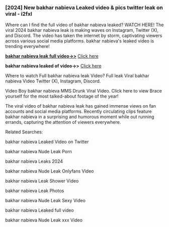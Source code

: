 ### [2024] New bakhar nabieva Leaked video & pics twitter leak on viral - i2fxl
Where can I find the full video of bakhar nabieva leaked? WATCH HERE! The viral 2024 bakhar nabieva leak is making waves on Instagram, Twitter (X), and Discord. The video has taken the internet by storm, captivating viewers across various social media platforms. bakhar nabieva's leaked video is trending everywhere!


**[bakhar nabieva leak full video->>](http://wildbook.top/wildbook8git)** [Click here](http://wildbook.top/wildbook8git)

**bakhar nabieva leaked of video->>** [Click here](http://wildbook.top/wildbook8git)


Where to watch Full bakhar nabieva leak Video? Full leak Viral bakhar nabieva Video Twitter (X), Instagram, Discord.

Video Boy bakhar nabieva MMS Drunk Viral Video. Click here to view Brace yourself for the most talked-about footage of the year!

The viral video of bakhar nabieva leak has gained immense views on fan accounts and social media platforms. Recently circulating clips feature bakhar nabieva in a surprising and humorous moment while out running errands, capturing the attention of viewers everywhere.


Related Searches:

bakhar nabieva Leaked Video on Twitter

bakhar nabieva Nude Leak Porn

bakhar nabieva Leaks 2024

bakhar nabieva Nude Leak Onlyfans Video

bakhar nabieva Leak Shower Video

bakhar nabieva Leak Photos

bakhar nabieva Nude Leak Sexy Video

bakhar nabieva Leaked full video

bakhar nabieva Nude Leak xxx Video

